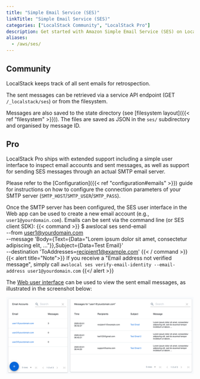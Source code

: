 ```yaml
---
title: "Simple Email Service (SES)"
linkTitle: "Simple Email Service (SES)"
categories: ["LocalStack Community", "LocalStack Pro"]
description: Get started with Amazon Simple Email Service (SES) on LocalStack
aliases:
  - /aws/ses/
---
```


## Community

LocalStack keeps track of all sent emails for retrospection.

The sent messages can be retrieved via a service API endpoint (GET `/_localstack/ses`) or from the filesystem.

Messages are also saved to the state directory (see [filesystem layout]({{< ref "filesystem" >}})).
The files are saved as JSON in the `ses/` subdirectory and organised by message ID.

## Pro

LocalStack Pro ships with extended support including a simple user interface to inspect email accounts and sent messages, as well as support for sending SES messages through an actual SMTP email server.

Please refer to the [Configuration]({{< ref "configuration#emails" >}}) guide for instructions on how to configure the connection parameters of your SMTP server (`SMTP_HOST`/`SMTP_USER`/`SMTP_PASS`).

Once the SMTP server has been configured, the SES user interface in the Web app can be used to create a new email account (e.g., `user1@yourdomain.com`).
Emails can be sent via the command line (or SES client SDK):
{{< command >}}
$ awslocal ses send-email \
    --from user1@yourdomain.com \
    --message 'Body={Text={Data="Lorem ipsum dolor sit amet, consectetur adipiscing elit, ..."}},Subject={Data=Test Email}' \
    --destination 'ToAddresses=recipient1@example.com'
{{< / command >}}
{{< alert title="Note">}}
If you receive a "Email address not verified message", simply call `awslocal ses verify-email-identity --email-address user1@yourdomain.com`
{{</ alert >}}

The [Web user interface](https://app.localstack.cloud) can be used to view the sent email messages, as illustrated in the screenshot below:

![SES Web Interface](sesInterface.png)
